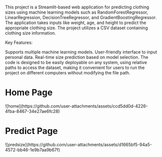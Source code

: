 This project is a Streamlit-based web application for predicting clothing sizes using machine learning models such as RandomForestRegressor, LinearRegression, DecisionTreeRegressor, and GradientBoostingRegressor. The application takes inputs like weight, age, and height to predict the appropriate clothing size. The project utilizes a CSV dataset containing clothing size information.

Key Features:

Supports multiple machine learning models.
User-friendly interface to input personal data.
Real-time size prediction based on model selection.
The code is designed to be easily deployable on any system, using relative paths to access the dataset, making it convenient for users to run the project on different computers without modifying the file path.

<h1>Home Page</h1>
![home](https://github.com/user-attachments/assets/ccd5dd0d-4226-4fba-8467-34e27ae6fc28)


<h1>Predict Page</h1>
![predsize](https://github.com/user-attachments/assets/d1665bf5-94a5-4572-bb46-1e9b7aa9b67f)
